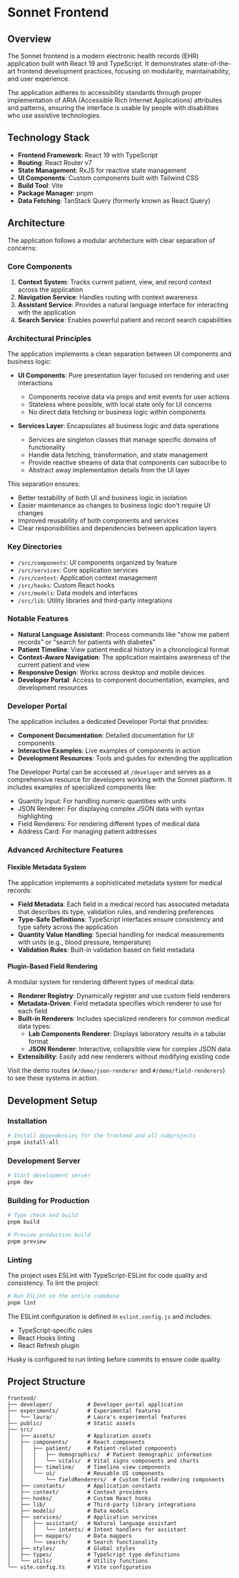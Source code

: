 # Sonnet Frontend

## Overview

The Sonnet frontend is a modern electronic health records (EHR) application built with React 19 and TypeScript. It demonstrates state-of-the-art frontend development practices, focusing on modularity, maintainability, and user experience.

The application adheres to accessibility standards through proper implementation of ARIA (Accessible Rich Internet Applications) attributes and patterns, ensuring the interface is usable by people with disabilities who use assistive technologies.

## Technology Stack

- **Frontend Framework**: React 19 with TypeScript
- **Routing**: React Router v7
- **State Management**: RxJS for reactive state management
- **UI Components**: Custom components built with Tailwind CSS
- **Build Tool**: Vite
- **Package Manager**: pnpm
- **Data Fetching**: TanStack Query (formerly known as React Query)

## Architecture

The application follows a modular architecture with clear separation of concerns:

### Core Components

1. **Context System**: Tracks current patient, view, and record context across the application
2. **Navigation Service**: Handles routing with context awareness
3. **Assistant Service**: Provides a natural language interface for interacting with the application
4. **Search Service**: Enables powerful patient and record search capabilities

### Architectural Principles

The application implements a clean separation between UI components and business logic:

- **UI Components**: Pure presentation layer focused on rendering and user interactions
  - Components receive data via props and emit events for user actions
  - Stateless where possible, with local state only for UI concerns
  - No direct data fetching or business logic within components

- **Services Layer**: Encapsulates all business logic and data operations
  - Services are singleton classes that manage specific domains of functionality
  - Handle data fetching, transformation, and state management
  - Provide reactive streams of data that components can subscribe to
  - Abstract away implementation details from the UI layer

This separation ensures:
- Better testability of both UI and business logic in isolation
- Easier maintenance as changes to business logic don't require UI changes
- Improved reusability of both components and services
- Clear responsibilities and dependencies between application layers

### Key Directories

- `/src/components`: UI components organized by feature
- `/src/services`: Core application services
- `/src/context`: Application context management
- `/src/hooks`: Custom React hooks
- `/src/models`: Data models and interfaces
- `/src/lib`: Utility libraries and third-party integrations

### Notable Features

- **Natural Language Assistant**: Process commands like "show me patient records" or "search for patients with diabetes"
- **Patient Timeline**: View patient medical history in a chronological format
- **Context-Aware Navigation**: The application maintains awareness of the current patient and view
- **Responsive Design**: Works across desktop and mobile devices
- **Developer Portal**: Access to component documentation, examples, and development resources

### Developer Portal

The application includes a dedicated Developer Portal that provides:

- **Component Documentation**: Detailed documentation for UI components
- **Interactive Examples**: Live examples of components in action
- **Development Resources**: Tools and guides for extending the application

The Developer Portal can be accessed at `/developer` and serves as a comprehensive resource for developers working with the Sonnet platform. It includes examples of specialized components like:

- Quantity Input: For handling numeric quantities with units
- JSON Renderer: For displaying complex JSON data with syntax highlighting
- Field Renderers: For rendering different types of medical data
- Address Card: For managing patient addresses

### Advanced Architecture Features

#### Flexible Metadata System

The application implements a sophisticated metadata system for medical records:

- **Field Metadata**: Each field in a medical record has associated metadata that describes its type, validation rules, and rendering preferences
- **Type-Safe Definitions**: TypeScript interfaces ensure consistency and type safety across the application
- **Quantity Value Handling**: Special handling for medical measurements with units (e.g., blood pressure, temperature)
- **Validation Rules**: Built-in validation based on field metadata

#### Plugin-Based Field Rendering

A modular system for rendering different types of medical data:

- **Renderer Registry**: Dynamically register and use custom field renderers
- **Metadata-Driven**: Field metadata specifies which renderer to use for each field
- **Built-in Renderers**: Includes specialized renderers for common medical data types:
  - **Lab Components Renderer**: Displays laboratory results in a tabular format
  - **JSON Renderer**: Interactive, collapsible view for complex JSON data
- **Extensibility**: Easily add new renderers without modifying existing code

Visit the demo routes (`#/demo/json-renderer` and `#/demo/field-renderers`) to see these systems in action.

## Development Setup

### Installation

```bash
# Install dependencies for the frontend and all subprojects
pnpm install-all
```

### Development Server

```bash
# Start development server
pnpm dev
```

### Building for Production

```bash
# Type check and build
pnpm build

# Preview production build
pnpm preview
```

### Linting

The project uses ESLint with TypeScript-ESLint for code quality and consistency. To lint the project:

```bash
# Run ESLint on the entire codebase
pnpm lint
```

The ESLint configuration is defined in `eslint.config.js` and includes:
- TypeScript-specific rules
- React Hooks linting
- React Refresh plugin

Husky is configured to run linting before commits to ensure code quality.

## Project Structure

```
frontend/
├── developer/           # Developer portal application
├── experiments/         # Experimental features
│   └── laura/           # Laura's experimental features
├── public/              # Static assets
├── src/
│   ├── assets/          # Application assets
│   ├── components/      # React components
│   │   ├── patient/     # Patient-related components
│   │   │   ├── demographics/  # Patient demographic information
│   │   │   └── vitals/  # Vital signs components and charts
│   │   ├── timeline/    # Timeline view components
│   │   └── ui/          # Reusable UI components
│   │       └── fieldRenderers/  # Custom field rendering components
│   ├── constants/       # Application constants
│   ├── context/         # Context providers
│   ├── hooks/           # Custom React hooks
│   ├── lib/             # Third-party library integrations
│   ├── models/          # Data models
│   ├── services/        # Application services
│   │   ├── assistant/   # Natural language assistant
│   │   │   └── intents/ # Intent handlers for assistant
│   │   ├── mappers/     # Data mappers
│   │   └── search/      # Search functionality
│   ├── styles/          # Global styles
│   ├── types/           # TypeScript type definitions
│   └── utils/           # Utility functions
└── vite.config.ts       # Vite configuration
```
